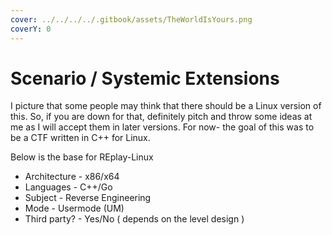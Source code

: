 ```yaml
---
cover: ../../../../.gitbook/assets/TheWorldIsYours.png
coverY: 0
---
```


# Scenario / Systemic Extensions

I picture that some people may think that there should be a Linux version of this. So, if you are down for that, definitely pitch and throw some ideas at me as I will accept them in later versions. For now- the goal of this was to be a CTF written in C++ for Linux.&#x20;

Below is the base for REplay-Linux

* Architecture - x86/x64
* Languages   - C++/Go
* Subject          - Reverse Engineering
* Mode              - Usermode (UM)
* Third party?  - Yes/No ( depends on the level design )
